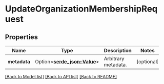 # UpdateOrganizationMembershipRequest

## Properties

Name | Type | Description | Notes
------------ | ------------- | ------------- | -------------
**metadata** | Option<[**serde_json::Value**](.md)> | Arbitrary metadata. | [optional]

[[Back to Model list]](../README.md#documentation-for-models) [[Back to API list]](../README.md#documentation-for-api-endpoints) [[Back to README]](../README.md)


